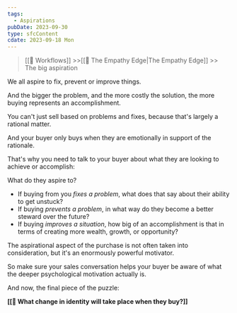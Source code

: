 ```yaml
---
tags:
  - Aspirations
pubDate: 2023-09-30
type: sfcContent
cdate: 2023-09-18 Mon
---
```


> [[🔁 Workflows]] >>[[🤗 The Empathy Edge|The Empathy Edge]] >> The big aspiration

We all aspire to fix, prevent or improve things.

And the bigger the problem, and the more costly the solution, the more buying represents an accomplishment.

You can't just sell based on problems and fixes, because that's largely a rational matter.

And your buyer only buys when they are emotionally in support of the rationale.

That's why you need to talk to your buyer about what they are looking to achieve or accomplish:

What do they aspire to?

- If buying from you *fixes a problem*, what does that say about their ability to get unstuck?
- If buying *prevents a problem*, in what way do they become a better steward over the future?
- If buying *improves a situation*, how big of an accomplishment is that in terms of creating more wealth, growth, or opportunity?

The aspirational aspect of the purchase is not often taken into consideration, but it's an enormously powerful motivator.

So make sure your sales conversation helps your buyer be aware of what the deeper psychological motivation actually is.

And now, the final piece of the puzzle:

**[[👤 What change in identity will take place when they buy?]]**